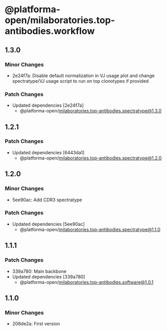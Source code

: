 # @platforma-open/milaboratories.top-antibodies.workflow

## 1.3.0

### Minor Changes

- 2e24f7a: Disable default normalization in VJ usage plot and change spectratype/VJ usage script to run on top clonotypes if provided

### Patch Changes

- Updated dependencies [2e24f7a]
  - @platforma-open/milaboratories.top-antibodies.spectratype@1.3.0

## 1.2.1

### Patch Changes

- Updated dependencies [6443da1]
  - @platforma-open/milaboratories.top-antibodies.spectratype@1.2.0

## 1.2.0

### Minor Changes

- 5ee90ac: Add CDR3 spectratype

### Patch Changes

- Updated dependencies [5ee90ac]
  - @platforma-open/milaboratories.top-antibodies.spectratype@1.1.0

## 1.1.1

### Patch Changes

- 339a780: Main backbone
- Updated dependencies [339a780]
  - @platforma-open/milaboratories.top-antibodies.software@1.0.1

## 1.1.0

### Minor Changes

- 208de2a: First version
